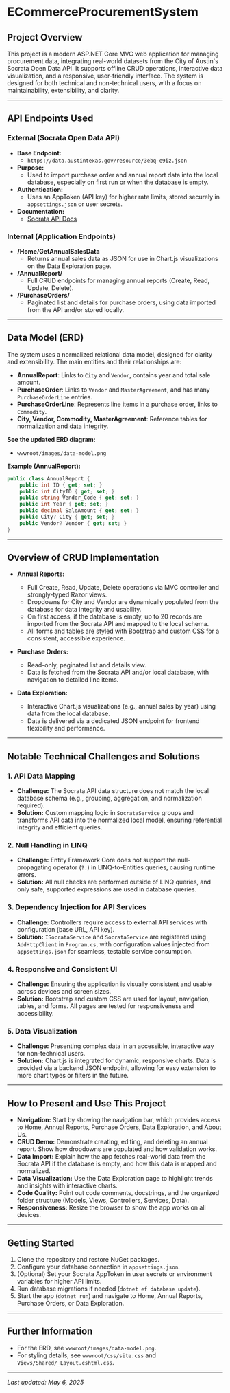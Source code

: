 # ECommerceProcurementSystem

## Project Overview
This project is a modern ASP.NET Core MVC web application for managing procurement data, integrating real-world datasets from the City of Austin's Socrata Open Data API. It supports offline CRUD operations, interactive data visualization, and a responsive, user-friendly interface. The system is designed for both technical and non-technical users, with a focus on maintainability, extensibility, and clarity.

---

## API Endpoints Used
### External (Socrata Open Data API)
- **Base Endpoint:**
  - `https://data.austintexas.gov/resource/3ebq-e9iz.json`
- **Purpose:**
  - Used to import purchase order and annual report data into the local database, especially on first run or when the database is empty.
- **Authentication:**
  - Uses an AppToken (API key) for higher rate limits, stored securely in `appsettings.json` or user secrets.
- **Documentation:**
  - [Socrata API Docs](https://dev.socrata.com/foundry/data.austintexas.gov/3ebq-e9iz)

### Internal (Application Endpoints)
- **/Home/GetAnnualSalesData**
  - Returns annual sales data as JSON for use in Chart.js visualizations on the Data Exploration page.
- **/AnnualReport/**
  - Full CRUD endpoints for managing annual reports (Create, Read, Update, Delete).
- **/PurchaseOrders/**
  - Paginated list and details for purchase orders, using data imported from the API and/or stored locally.

---

## Data Model (ERD)
The system uses a normalized relational data model, designed for clarity and extensibility. The main entities and their relationships are:

- **AnnualReport**: Links to `City` and `Vendor`, contains year and total sale amount.
- **PurchaseOrder**: Links to `Vendor` and `MasterAgreement`, and has many `PurchaseOrderLine` entries.
- **PurchaseOrderLine**: Represents line items in a purchase order, links to `Commodity`.
- **City, Vendor, Commodity, MasterAgreement**: Reference tables for normalization and data integrity.

**See the updated ERD diagram:**
- `wwwroot/images/data-model.png`

**Example (AnnualReport):**
```csharp
public class AnnualReport {
    public int ID { get; set; }
    public int CityID { get; set; }
    public string Vendor_Code { get; set; }
    public int Year { get; set; }
    public decimal SaleAmount { get; set; }
    public City? City { get; set; }
    public Vendor? Vendor { get; set; }
}
```

---

## Overview of CRUD Implementation
- **Annual Reports:**
  - Full Create, Read, Update, Delete operations via MVC controller and strongly-typed Razor views.
  - Dropdowns for City and Vendor are dynamically populated from the database for data integrity and usability.
  - On first access, if the database is empty, up to 20 records are imported from the Socrata API and mapped to the local schema.
  - All forms and tables are styled with Bootstrap and custom CSS for a consistent, accessible experience.

- **Purchase Orders:**
  - Read-only, paginated list and details view.
  - Data is fetched from the Socrata API and/or local database, with navigation to detailed line items.

- **Data Exploration:**
  - Interactive Chart.js visualizations (e.g., annual sales by year) using data from the local database.
  - Data is delivered via a dedicated JSON endpoint for frontend flexibility and performance.

---

## Notable Technical Challenges and Solutions
### 1. API Data Mapping
- **Challenge:** The Socrata API data structure does not match the local database schema (e.g., grouping, aggregation, and normalization required).
- **Solution:** Custom mapping logic in `SocrataService` groups and transforms API data into the normalized local model, ensuring referential integrity and efficient queries.

### 2. Null Handling in LINQ
- **Challenge:** Entity Framework Core does not support the null-propagating operator (`?.`) in LINQ-to-Entities queries, causing runtime errors.
- **Solution:** All null checks are performed outside of LINQ queries, and only safe, supported expressions are used in database queries.

### 3. Dependency Injection for API Services
- **Challenge:** Controllers require access to external API services with configuration (base URL, API key).
- **Solution:** `ISocrataService` and `SocrataService` are registered using `AddHttpClient` in `Program.cs`, with configuration values injected from `appsettings.json` for seamless, testable service consumption.

### 4. Responsive and Consistent UI
- **Challenge:** Ensuring the application is visually consistent and usable across devices and screen sizes.
- **Solution:** Bootstrap and custom CSS are used for layout, navigation, tables, and forms. All pages are tested for responsiveness and accessibility.

### 5. Data Visualization
- **Challenge:** Presenting complex data in an accessible, interactive way for non-technical users.
- **Solution:** Chart.js is integrated for dynamic, responsive charts. Data is provided via a backend JSON endpoint, allowing for easy extension to more chart types or filters in the future.

---

## How to Present and Use This Project
- **Navigation:** Start by showing the navigation bar, which provides access to Home, Annual Reports, Purchase Orders, Data Exploration, and About Us.
- **CRUD Demo:** Demonstrate creating, editing, and deleting an annual report. Show how dropdowns are populated and how validation works.
- **Data Import:** Explain how the app fetches real-world data from the Socrata API if the database is empty, and how this data is mapped and normalized.
- **Data Visualization:** Use the Data Exploration page to highlight trends and insights with interactive charts.
- **Code Quality:** Point out code comments, docstrings, and the organized folder structure (Models, Views, Controllers, Services, Data).
- **Responsiveness:** Resize the browser to show the app works on all devices.

---

## Getting Started
1. Clone the repository and restore NuGet packages.
2. Configure your database connection in `appsettings.json`.
3. (Optional) Set your Socrata AppToken in user secrets or environment variables for higher API limits.
4. Run database migrations if needed (`dotnet ef database update`).
5. Start the app (`dotnet run`) and navigate to Home, Annual Reports, Purchase Orders, or Data Exploration.

---

## Further Information
- For the ERD, see `wwwroot/images/data-model.png`.
- For styling details, see `wwwroot/css/site.css` and `Views/Shared/_Layout.cshtml.css`.

---

*Last updated: May 6, 2025*